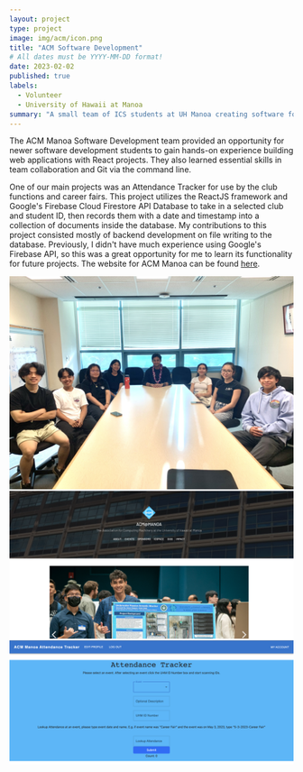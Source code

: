 ```yaml
---
layout: project
type: project
image: img/acm/icon.png
title: "ACM Software Development"
# All dates must be YYYY-MM-DD format!
date: 2023-02-02
published: true
labels:
  - Volunteer
  - University of Hawaii at Manoa
summary: "A small team of ICS students at UH Manoa creating software for applications used by the ACM(Association for Computing Machinery) clubs on campus"
---
```


The ACM Manoa Software Development team provided an opportunity for newer software development students to gain hands-on experience building web applications with React projects. They also learned essential skills in team collaboration and Git via the command line.

One of our main projects was an Attendance Tracker for use by the club functions and career fairs. This project utilizes the ReactJS framework and Google's Firebase Cloud Firestore API Database to take in a selected club and student ID, then records them with a date and timestamp into a collection of documents inside the database. My contributions to this project consisted mostly of backend development on file writing to the database. Previously, I didn't have much experience using Google's Firebase API, so this was a great opportunity for me to learn its functionality for future projects. The website for ACM Manoa can be found [here](https://acmmanoa.org/).


<div class="text-center p-4">
  <img width="620px" 
    src="../img/acm/IMG_4745.jpeg"
    class="img-thumbnail" >
  <img width="620px" 
    src="../img/acm/website.png"
    class="img-thumbnail" >
</div>
<div class="text-center p-4">
  <img width="620px" 
    src="../img/acm/Atten-Track.png"
    class="img-thumbnail" >
</div>
